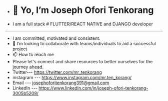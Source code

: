 - # 👋 Yo, I’m Joseph Ofori Tenkorang
- I am a full stack # FLUTTER/REACT NATIVE and DJANGO developer
- -------------------------------------------------------------------------------------------------------------------------------------------------------------
- I am committed, motivated and consistent.
- 💞️ I’m looking to collaborate with teams/individuals to aid a successful project
- 📫 How to reach me 
- Please let's connect and share resources to better ourselves for the journey ahead.
- Twitter--- https://twitter.com/mr_tenkorang
- instagram --- https://www.instagram.com/mr.ten_korang/
- Email --- josephoforitenkorang391@gmail.com
- LinkedIn --- https://www.linkedin.com/in/joseph-ofori-tenkorang-3005b5208/

<!---
Tenkorang17/Tenkorang17 is a ✨ special ✨ repository because its `README.md` (this file) appears on your GitHub profile.
You can click the Preview link to take a look at your changes.
--->
